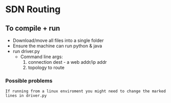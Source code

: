 # SDN Routing

## To compile + run
- Download/move all files into a single folder
- Ensure the machine can run python & java
- run driver.py
    - Command line args:
        1) connection dest - a web addr/ip addr
        2) topology to route

### Possible problems
    If running from a linux enviroment you might need to change the marked lines in driver.py

